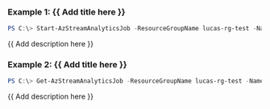 ### Example 1: {{ Add title here }}
```powershell
PS C:\> Start-AzStreamAnalyticsJob -ResourceGroupName lucas-rg-test -Name sajob-01-portal

```

{{ Add description here }}

### Example 2: {{ Add title here }}
```powershell
PS C:\> Get-AzStreamAnalyticsJob -ResourceGroupName lucas-rg-test -Name sajob-01-portal | Start-AzStreamAnalyticsJob

```

{{ Add description here }}